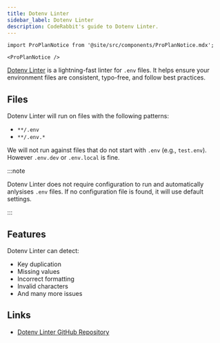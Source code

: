 ```yaml
---
title: Dotenv Linter
sidebar_label: Dotenv Linter
description: CodeRabbit's guide to Dotenv Linter.
---
```


```mdx-code-block
import ProPlanNotice from '@site/src/components/ProPlanNotice.mdx';

<ProPlanNotice />
```

[Dotenv Linter](https://github.com/dotenv-linter/dotenv-linter) is a lightning-fast linter for `.env` files. It helps ensure your environment files are consistent, typo-free, and follow best practices.

## Files

Dotenv Linter will run on files with the following patterns:

- `**/.env`
- `**/.env.*`

We will not run against files that do not start with `.env` (e.g., `test.env`). However `.env.dev` or `.env.local` is fine.

:::note

Dotenv Linter does not require configuration to run and automatically anlysises `.env` files. If no configuration file is found, it will use default settings.

:::

## Features

Dotenv Linter can detect:

- Key duplication
- Missing values
- Incorrect formatting
- Invalid characters
- And many more issues

## Links

- [Dotenv Linter GitHub Repository](https://github.com/dotenv-linter/dotenv-linter)
